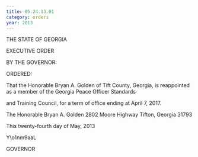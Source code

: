 ```yaml
---
title: 05.24.13.01
category: orders
year: 2013
---
```

 

THE STATE OF GEORGIA

EXECUTIVE ORDER

BY THE GOVERNOR:

ORDERED:

That the Honorable Bryan A. Golden of Tift County, Georgia, is
reappointed as a member of the Georgia Peace Officer Standards

and Training Council, for a term of office ending at April 7, 2017.

The Honorable Bryan A. Golden
2802 Moore Highway
Tifton, Georgia 31793

This twenty-fourth day of May, 2013

Y\o1nm9aaL

GOVERNOR

